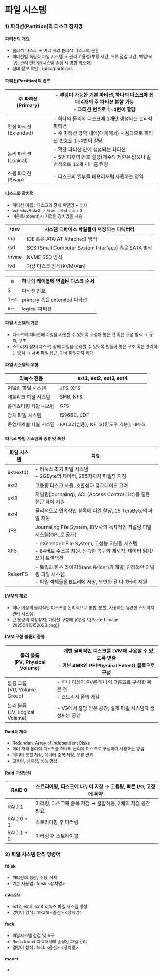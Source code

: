 # 파일 시스템
### 1) 파티션(Partition)과 디스크 장치명
#### 파티션의 개요
- 물리적 디스크 → 여러 개의 논리적 디스크로 분할
- 파티션별 독립적 파일 시스템 → 관리 효율성(부팅 시간, 오류 점검 시간, 백업/복구), 관리 안전성(시스템 손상 시 영향 최소화)
- 상태 정보 확인 : /proc/partitions

#### 파티션(Partition)의 종류

| 주 파티션<br>(Primary)   | - 부팅이 가능한 기본 파티션, 하나의 디스크에 최대 4개의 주 파티션 분할 가능 <br>- 파티션 번호로 1~4번이 할당           |
| -------------------- | ------------------------------------------------------------------------------ |
| 확장 파티션 (Extended)    | - 하나의 물리적 디스크에 1개만 생성되는 논리적 파티션 <br>- 주 파티션 영역 내에(대체해서) 사용되므로 파티션 번호도 1~4번이 할당 |
| 논리 파티션 <br>(Logical) | - 확장 파티션 안에 생성되는 파티션 <br>- 5번 이후의 번호 할당(개수의 제한은 없으나 일반적으로 12개 이내를 권장           |
| 스왑 파티션<br>(Swap)     | - 디스크의 일부를 메모리처럼 사용하는 영역                                                       |

#### 디스크와 장치명
- 파티션 이름 : 디스크의 장치 파일명 + 숫자
- ex) /dev/hda3 -> /dev + /hd + a + 3
- 마운트(mount)시 지정된 장치명을 사용

| /dev  | 시스템 디바이스 파일들이 저장되는 디렉터리                          |
| ----- | ------------------------------------------------ |
| /hd   | IDE 혹은 ATA(AT Attached) 방식                       |
| /sd   | SCSI(Small Computer System Interface) 혹은 SATA 방식 |
| /nvme | NVME SSD 방식                                      |
| /vd   | 가상 디스크 방식(KVM/Xen)                               |

| a   | 하나의 케이블에 연결된 디스크 순서     |
| --- | ----------------------- |
| 3   | 파티션 번호                  |
| 1~4 | primary 혹은 extended 파티션 |
| 5~  | logical 파티션             |

#### 파일 시스템의 개요
- 디스크의 파티션에 파일을 사용할 수 있도록 구성해 놓은 것 혹은 구성 방식 → 규칙, 구조
- 스토리지 장치(디스크) 상에 파일을 관리할 수 있도록 만들어 놓은 구조 혹은 관리하는 방식 
→ 서버 파일 접근, 가상 파일까지 확대

#### 파일 시스템의 유형

| 리눅스 전용       | ext1, ext2, ext3, ext4        |
| ------------ | ----------------------------- |
| 저널링 파일 시스템   | JFS, XFS                      |
| 네트워크 파일 시스템  | SMB, NFS                      |
| 클러스터링 파일 시스템 | GFS                           |
| 장치 파일 시스템    | IS9660, UDF                   |
| 운영체제별 파일 시스템 | FAT32(범용), NFTS(윈도우 기본), HPFS |

#### 리눅스 파일 시스템의 종류 및 특징

| 파일 시스템    | 특징                                                                                 |
| --------- | ---------------------------------------------------------------------------------- |
| ext(ext1) | - 리눅스 초기 파일 시스템<br>- 2GByte의 데이터, 255자까지 파일명 지정                                    |
| ext2      | 고용량 디스크 사용, 호환성과 업그레이드 고려                                                          |
| ext3      | 저널링(journaling), ACL(Access Control List)를 통한 접근 제어 지원                             |
| ext4      | 물리적으로 연속적인 블록에 파일 할당, 16 TeraByte의 파일 지원                                           |
| JFS       | Journaling File System, IBM사의 독자적인 저널링 파일 시스템(GPL로 공개)                             |
| XFS       | - eXetended File System, 고성능 저널링 시스템<br>- 64비트 주소를 지원, 신속한 복구와 재시작, 데이터 읽기/쓰기 트랜잭션 |
| ReiserFS  | - 독일의 한스 라이저(Hans Reiser)가 개발, 안정적인 저널링 파일 시스템<br>- 파일 객체들을 B트리에 저장, 색인화 된 디렉터리 지원                               |

#### LVM의 개요
- 하나 이상의 물리적인 디스크를 논리적으로 통합, 분할, 사용하는 유연한 스토리지 관리 시스템
- 큰 용량의 저장장치, 파티션 구성에 유연성
![[Pasted image 20250413152023.png]]

#### LVM 구성 불륨의 종류

| 물리 볼륨 <br>(PV, Physical Volume) | - 개별 물리적인 디스크를 LVM에 사용할 수 있도록 변환<br>- 기본 4MB인 PE(Physical Extent) 블록으로 구성 |
| ------------------------------- | ------------------------------------------------------------------------- |
| 볼륨 그룹 <br>(VG, Volume Group)    | - 하나 이상의 PV를 하나의 그룹으로 구성한 묶은 것<br>- 스토리지 풀의 개념                            |
| 논리 볼륨 <br>(LV, Logical Volume)  | - VG에서 할당 받은 공간, 실제 파일 시스템이 생성되는 공간                                       |

#### Raid의 개요
- Redundant Array of Independent Disks
- 여러 개의 물리적 디스크를 하나의 논리적 디스크로 구성하여 사용하는 방법
- 데이터 분할 저장, 데이터 중복 저장, 오류 관리
- 고용량, 신뢰성, 성능 향상

#### Raid 구성방식

| RAID 0     | 스트라이핑, 디스크에 나누어 저장 → 고용량, 빠른 I/O, 고장에 취약 |
| ---------- | ---------------------------------------- |
| RAID 1     | 미러링, 디스크에 중복 저장 → 결함허용, 2배의 저장 공간 필요     |
| RAID 0 + 1 | 스트라이핑 후 미러링                              |
| RAID 1 + 0 | 미러링 후 스트라이핑                              |

### 2) 파일 시스템 관리 명령어
#### fdisk
- 파티션의 생성, 수정, 삭제
- 기본 사용법 : fdisk <장치명>

#### mke2fs
- ext2, ext3, ext4 리눅스 파일 시스템 생성
- 명령어 형식 : mk2fs <옵션> <장치명>

#### fsck
- 파일시스템 점검 및 복구
- /lost+found 디렉터리에 손상된 파일 관리
- 명령어 형식 : fsck <옵션> <장치명>

#### mount
- 